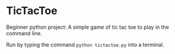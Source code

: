 # TicTacToe

Beginner python project: A simple game of tic tac toe to play in the command line.

Run by typing the command ```python tictactoe.py``` into a terminal.

